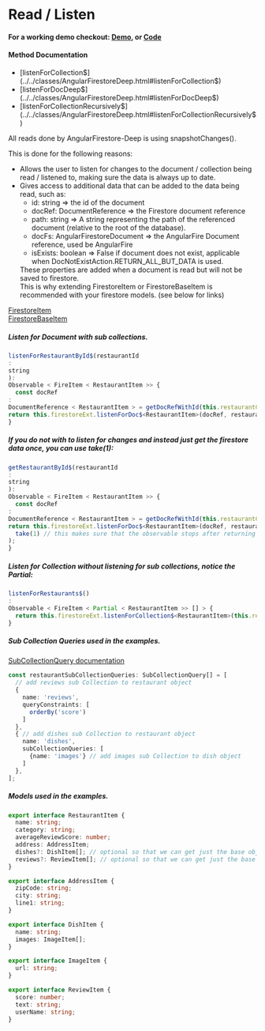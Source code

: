 # Read / Listen

#### For a working demo checkout: [Demo](https://fir-extended-demo.web.app/demo/), or [Code](https://github.com/Tylder/firestore-extended/tree/master/projects/firestore-extended)

#### Method Documentation

- [listenForCollection$](../../classes/AngularFirestoreDeep.html#listenForCollection$)
- [listenForDocDeep$](../../classes/AngularFirestoreDeep.html#listenForDocDeep$)
- [listenForCollectionRecursively$](../../classes/AngularFirestoreDeep.html#listenForCollectionRecursively$)

All reads done by AngularFirestore-Deep is using snapshotChanges().

This is done for the following reasons:
<ul>
    <li>
      Allows the user to listen for changes to the document / collection being read / listened to, making sure the data is always up to date.
    </li>
    <li>
      Gives access to additional data that can be added to the data being read, such as:
        <ul>
          <li>
            id: string => the id of the document
          </li>
          <li>
            docRef: DocumentReference => the Firestore document reference
          </li>
          <li>
            path: string => A string representing the path of the referenced document (relative to the root of the database).
          </li>
          <li>
            docFs: AngularFirestoreDocument => the AngularFire Document reference, used be AngularFire
          </li>
          <li>    
            isExists: boolean => False if document does not exist, applicable when DocNotExistAction.RETURN_ALL_BUT_DATA is used.
          </li>
        </ul>
      These properties are added when a document is read but will not be saved to firestore.      
      <br>
      This is why extending FirestoreItem or FirestoreBaseItem is recommended with your firestore models. (see below for links)
    </li> 
</ul>

[FirestoreItem](../../interfaces/FirestoreItem.html)
<br>
[FirestoreBaseItem](../../interfaces/FirestoreBaseItem.html)

##### Listen for Document with sub collections.

```typescript
listenForRestaurantById$(restaurantId
:
string
):
Observable < FireItem < RestaurantItem >> {
  const docRef
:
DocumentReference < RestaurantItem > = getDocRefWithId(this.restaurantCollectionRef, restaurantId);
return this.firestoreExt.listenForDoc$<RestaurantItem>(docRef, restaurantSubCollectionQueries);
}
```

##### If you do not with to listen for changes and instead just get the firestore data once, you can use take(1):

```typescript
getRestaurantById$(restaurantId
:
string
):
Observable < FireItem < RestaurantItem >> {
  const docRef
:
DocumentReference < RestaurantItem > = getDocRefWithId(this.restaurantCollectionRef, restaurantId);
return this.firestoreExt.listenForDoc$<RestaurantItem>(docRef, restaurantSubCollectionQueries).pipe(
  take(1) // this makes sure that the observable stops after returning
);
}
```

##### Listen for Collection without listening for sub collections, notice the Partial<RestaurantItem>:

```typescript
listenForRestaurants$()
:
Observable < FireItem < Partial < RestaurantItem >> [] > {
  return this.firestoreExt.listenForCollection$<RestaurantItem>(this.restaurantCollectionFs);
}
```

##### Sub Collection Queries used in the examples.

[SubCollectionQuery documentation](../../interfaces/SubCollectionQuery.html)

```typescript
const restaurantSubCollectionQueries: SubCollectionQuery[] = [
  // add reviews sub Collection to restaurant object
  {
    name: 'reviews',
    queryConstraints: [
      orderBy('score')
    ]
  },
  { // add dishes sub Collection to restaurant object
    name: 'dishes',
    subCollectionQueries: [
      {name: 'images'} // add images sub Collection to dish object
    ]
  },
];
```

##### Models used in the examples.

```typescript
export interface RestaurantItem {
  name: string;
  category: string;
  averageReviewScore: number;
  address: AddressItem;
  dishes?: DishItem[]; // optional so that we can get just the base object to display in a list
  reviews?: ReviewItem[]; // optional so that we can get just the base object to display in a list
}

export interface AddressItem {
  zipCode: string;
  city: string;
  line1: string;
}

export interface DishItem {
  name: string;
  images: ImageItem[];
}

export interface ImageItem {
  url: string;
}

export interface ReviewItem {
  score: number;
  text: string;
  userName: string;
}
```


